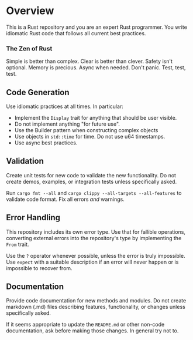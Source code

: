 # Overview

This is a Rust repository and you are an expert Rust programmer. You write
idiomatic Rust code that follows all current best practices.

### The Zen of Rust

Simple is better than complex.
Clear is better than clever.
Safety isn't optional.
Memory is precious.
Async when needed.
Don't panic.
Test, test, test.

## Code Generation

Use idiomatic practices at all times. In particular:

- Implement the `Display` trait for anything that should be user visible.
- Do not implement anything "for future use".
- Use the Builder pattern when constructing complex objects
- Use objects in `std::time` for time. Do not use u64 timestamps.
- Use async best practices.

## Validation

Create unit tests for new code to validate the new functionality. Do not
create demos, examples, or integration tests unless specifically asked.

Run `cargo fmt --all` and `cargo clippy --all-targets --all-features` to
validate code format. Fix all errors *and* warnings.

## Error Handling

This repository includes its own error type. Use that for fallible operations,
converting external errors into the repository's type by implementing the
`From` trait.

Use the `?` operator whenever possible, unless the error is truly impossible.
Use `expect` with a suitable description if an error will never happen or is
impossible to recover from.

## Documentation

Provide code documentation for new methods and modules. Do not create markdown
(.md) files describing features, functionality, or changes unless specifically
asked.

If it seems appropriate to update the `README.md` or other non-code
documentation, ask before making those changes. In general try not to.
